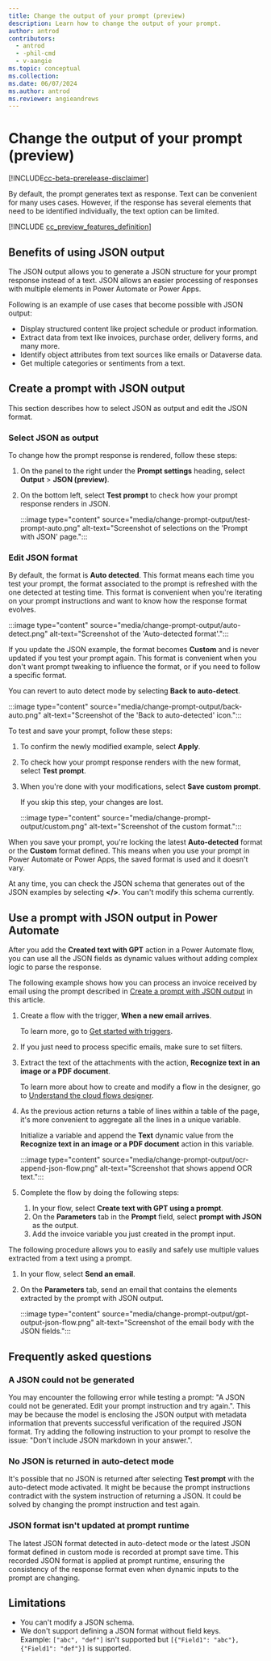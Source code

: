 ```yaml
---
title: Change the output of your prompt (preview)
description: Learn how to change the output of your prompt.
author: antrod
contributors:
  - antrod
  - -phil-cmd
  - v-aangie
ms.topic: conceptual
ms.collection: 
ms.date: 06/07/2024
ms.author: antrod
ms.reviewer: angieandrews
---
```


# Change the output of your prompt (preview)

[!INCLUDE[cc-beta-prerelease-disclaimer](./includes/cc-beta-prerelease-disclaimer.md)]

By default, the prompt generates text as response. Text can be convenient for many uses cases. However, if the response has several elements that need to be identified individually, the text option can be limited.

[!INCLUDE [cc_preview_features_definition](./includes/cc-preview-features-definition.md)]

## Benefits of using JSON output

The JSON output allows you to generate a JSON structure for your prompt response instead of a text. JSON allows an easier processing of responses with multiple elements in Power Automate or Power Apps.

Following is an example of use cases that become possible with JSON output:

- Display structured content like project schedule or product information.
- Extract data from text like invoices, purchase order, delivery forms, and many more.
- Identify object attributes from text sources like emails or Dataverse data.
- Get multiple categories or sentiments from a text.

## Create a prompt with JSON output

This section describes how to select JSON as output and edit the JSON format.

### Select JSON as output

To change how the prompt response is rendered, follow these steps:

1. On the panel to the right under the **Prompt settings** heading, select **Output** > **JSON (preview)**.
1. On the bottom left, select **Test prompt** to check how your prompt response renders in JSON.

    :::image type="content" source="media/change-prompt-output/test-prompt-auto.png" alt-text="Screenshot of selections on the 'Prompt with JSON' page.":::

### Edit JSON format

By default, the format is **Auto detected**. This format means each time you test your prompt, the format associated to the prompt is refreshed with the one detected at testing time. This format is convenient when you're iterating on your prompt instructions and want to know how the response format evolves.

:::image type="content" source="media/change-prompt-output/auto-detect.png" alt-text="Screenshot of the 'Auto-detected format'.":::

If you update the JSON example, the format becomes **Custom** and is never updated if you test your prompt again. This format is convenient when you don't want prompt tweaking to influence the format, or if you need to follow a specific format.

You can revert to auto detect mode by selecting **Back to auto-detect**.

:::image type="content" source="media/change-prompt-output/back-auto.png" alt-text="Screenshot of the 'Back to auto-detected' icon.":::

To test and save your prompt, follow these steps:

1. To confirm the newly modified example, select **Apply**.
1. To check how your prompt response renders with the new format, select **Test prompt**.
1. When you're done with your modifications, select **Save custom prompt**.

    If you skip this step, your changes are lost.

    :::image type="content" source="media/change-prompt-output/custom.png" alt-text="Screenshot of the custom format.":::

When you save your prompt, you're locking the latest **Auto-detected** format or the **Custom** format defined. This means when you use your prompt in Power Automate or Power Apps, the saved format is used and it doesn't vary.

At any time, you can check the JSON schema that generates out of the JSON examples by selecting **</>**. You can't modify this schema currently.

## Use a prompt with JSON output in Power Automate

After you add the **Created text with GPT** action in a Power Automate flow, you can use all the JSON fields as dynamic values without adding complex logic to parse the response.

The following example shows how you can process an invoice received by email using the prompt described in [Create a prompt with JSON output](#create-a-prompt-with-json-output) in this article.

1. Create a flow with the trigger, **When a new email arrives**.

    To learn more, go to [Get started with triggers](/power-automate/triggers-introduction?tabs=classic-designer).

1. If you just need to process specific emails, make sure to set filters.
1. Extract the text of the attachments with the action, **Recognize text in an image or a PDF document**.

    To learn more about how to create and modify a flow in the designer, go to [Understand the cloud flows designer](/power-automate/flows-designer).

1. As the previous action returns a table of lines within a table of the page, it's more convenient to aggregate all the lines in a unique variable.

    Initialize a variable and append the **Text** dynamic value from the **Recognize text in an image or a PDF document** action in this variable.

    :::image type="content" source="media/change-prompt-output/ocr-append-json-flow.png" alt-text="Screenshot that shows append OCR text.":::

1. Complete the flow by doing the following steps:
    1. In your flow, select **Create text with GPT using a prompt**.
    1. On the **Parameters** tab in the **Prompt** field, select **prompt with JSON** as the output.
    1. Add the invoice variable you just created in the prompt input.


The following procedure allows you to easily and safely use multiple values extracted from a text using a prompt.

1. In your flow, select **Send an email**.
1. On the **Parameters** tab, send an email that contains the elements extracted by the prompt with JSON output.

    :::image type="content" source="media/change-prompt-output/gpt-output-json-flow.png" alt-text="Screenshot of the email body with the JSON fields.":::

## Frequently asked questions

### A JSON could not be generated
You may encounter the following error while testing a prompt: "A JSON could not be generated. Edit your prompt instruction and try again.".
This may be because the model is enclosing the JSON output with metadata information that prevents successful verification of the required JSON format. Try adding the following instruction to your prompt to resolve the issue: "Don't include JSON markdown in your answer.".

### No JSON is returned in auto-detect mode
It's possible that no JSON is returned after selecting **Test prompt** with the auto-detect mode activated. It might be because the prompt instructions contradict with the system instruction of returning a JSON. It could be solved by changing the prompt instruction and test again.

### JSON format isn't updated at prompt runtime
The latest JSON format detected in auto-detect mode or the latest JSON format defined in custom mode is recorded at prompt save time. This recorded JSON format is applied at prompt runtime, ensuring the  consistency of the response format even when dynamic inputs to the prompt are changing.

## Limitations
- You can't modify a JSON schema.
- We don't support defining a JSON format without field keys.<br/>
    Example: `["abc", "def"]` isn't supported but `[{"Field1": "abc"}, {"Field1": "def"}]` is supported.

